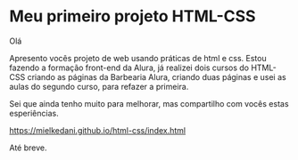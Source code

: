 # Meu primeiro projeto HTML-CSS 


Olá 

Apresento vocês projeto de web usando práticas de html e css. 
Estou fazendo a formação front-end da Alura, já realizei dois cursos do HTML-CSS criando as páginas da Barbearia Alura, criando duas páginas e usei as aulas do segundo curso, para refazer a primeira. 

Sei que ainda tenho muito para melhorar, mas compartilho com vocês estas esperiências. 

https://mielkedani.github.io/html-css/index.html 



Até breve.
